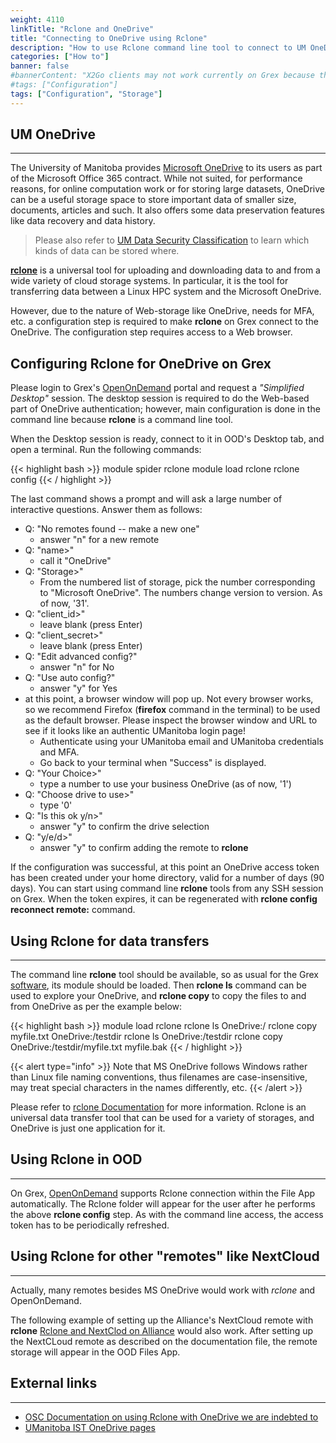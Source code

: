 ```yaml
---
weight: 4110
linkTitle: "Rclone and OneDrive"
title: "Connecting to OneDrive using Rclone"
description: "How to use Rclone command line tool to connect to UM OneDrive"
categories: ["How to"]
banner: false
#bannerContent: "X2Go clients may not work currently on Grex because their lack the Duo MFA support"
#tags: ["Configuration"]
tags: ["Configuration", "Storage"]
---
```


## UM OneDrive
---

The University of Manitoba provides [Microsoft OneDrive](https://www.microsoft.com/en-ca/microsoft-365/onedrive/onedrive-for-business) to its users as part of the Microsoft Office 365 contract. 
While not suited, for performance reasons, for online computation work or for storing large datasets, OneDrive can be a useful storage space to store important data of smaller size, documents, articles and such. 
It also offers some data preservation features like data recovery and data history.

> Please also refer to [UM Data Security Classification](https://umanitoba.ca/information-services-technology/sites/information-services-technology/files/2022-05/data-security-classification.pdf) to learn which kinds of data can be stored where.

[__rclone__](https://rclone.org) is a universal tool for uploading and downloading data to and from a wide variety of cloud storage systems.
In particular, it is the tool for transferring data between a Linux HPC system and the Microsoft OneDrive. 

However, due to the nature of Web-storage like OneDrive, needs for MFA, etc. a configuration step is required to make __rclone__ on Grex connect to the OneDrive.
The configuration step requires access to a Web browser.

## Configuring Rclone for OneDrive on Grex

Please login to Grex's [OpenOnDemand](/ood/) portal and request a _"Simplified Desktop"_ session. 
The desktop session is required to do the Web-based part of OneDrive authentication; however, main configuration is done in the command line because __rclone__ is a command line tool.

When the Desktop session is ready, connect to it in OOD's Desktop tab, and open a terminal. Run the following commands:

{{< highlight bash >}}
module spider rclone
module load rclone
rclone config
{{< / highlight >}}

The last command shows a prompt and will ask a large number of interactive questions. Answer them as follows:

* Q: "No remotes found -- make a new one"
    * answer "n" for a new remote
* Q: "name>"
    * call it "OneDrive"
* Q: "Storage>"
    * From the numbered list of storage, pick the number corresponding to "Microsoft OneDrive". The numbers change version to version. As of now, '31'.
* Q: "client_id>" 
    * leave blank (press Enter)
* Q: "client_secret>" 
    * leave blank (press Enter)
* Q: "Edit advanced config?"
    * answer "n" for No
* Q: "Use auto config?"
    * answer "y" for Yes
* at this point, a browser window will pop up. Not every browser works, so we recommend Firefox (__firefox__ command in the terminal) to be used as the default browser. Please inspect the browser window and URL to see if it looks like an authentic UManitoba login page!
    * Authenticate using your UManitoba email and UManitoba credentials and MFA. 
    * Go back to your terminal when "Success" is displayed.
* Q: "Your Choice>"
    * type a number to use your business OneDrive (as of now, '1')
* Q: "Choose drive to use>"
    * type '0'
* Q: "Is this ok y/n>"
    * answer "y" to confirm the drive selection
* Q: "y/e/d>"
    * answer "y" to confirm adding the remote to __rclone__
    
If the configuration was successful, at this point an OneDrive access token has been created under your home directory, valid for a number of days (90 days). You can start using command line __rclone__ tools from any SSH session on Grex.
When the token expires, it can be regenerated with __rclone config reconnect remote:__ command.


## Using Rclone for data transfers
---

The command line __rclone__ tool should be available, so as usual for the Grex [software](/software/#lmod), its module should be loaded.
Then __rclone ls__ command can be used to explore your OneDrive, and __rclone copy__ to copy the files to and from OneDrive as per the example below:

{{< highlight bash >}}
module load rclone
rclone ls OneDrive:/
rclone copy myfile.txt OneDrive:/testdir
rclone ls OneDrive:/testdir
rclone copy OneDrive:/testdir/myfile.txt myfile.bak
{{< / highlight >}}

{{< alert type="info" >}}
Note that MS OneDrive follows Windows rather than Linux file naming conventions, thus filenames are case-insensitive, may treat special characters in the names differently, etc.
{{< /alert >}}

Please refer to [rclone Documentation](https://rclone.org/docs/) for more information. 
Rclone is an universal data transfer tool that can be used for a variety of storages, and OneDrive is just one application for it.

## Using Rclone in OOD
---

On Grex, [OpenOnDemand](/ood) supports Rclone connection within the File App automatically. 
The Rclone folder will appear for the user after he performs the above __rclone config__ step. 
As with the command line access, the access token has to be periodically refreshed.

## Using Rclone for other "remotes" like NextCloud
---

Actually, many remotes besides MS OneDrive would work with _rclone_ and OpenOnDemand. 

The following example of setting up the Alliance's NextCloud remote with __rclone__ [Rclone and NextClod on Alliance](https://docs.alliancecan.ca/wiki/Nextcloud#Upload_and_download_files_using_rclone) would also work. 
After setting up the NextCLoud remote as described on the documentation file, the remote storage will appear in the OOD Files App.

## External links
---

* [OSC Documentation on using Rclone with OneDrive we are indebted to](https://www.osc.edu/resources/getting_started/howto/howto_use_rclone_to_upload_data)
* [UManitoba IST OneDrive pages](https://umanitoba.ca/information-services-technology/microsoft-365/onedrive-setup-support)
<!-- {{< treeview display="tree" />}} -->

<!-- Changes and update:
* Last reviewed on: Apr 29, 2024.
-->
